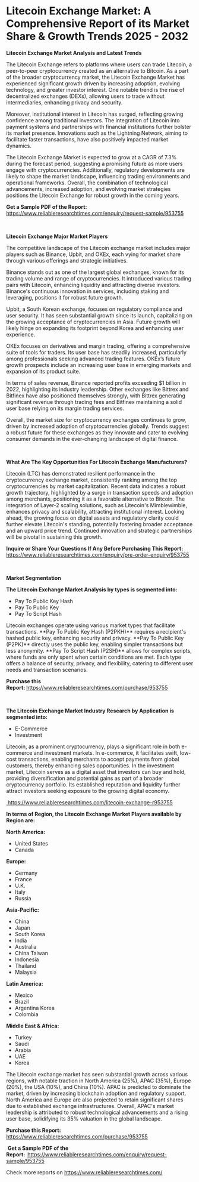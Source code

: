 <p><h1>Litecoin Exchange Market: A Comprehensive Report of its Market Share & Growth Trends 2025 - 2032</h1></p><p><strong>Litecoin Exchange Market Analysis and Latest Trends</strong></p>
<p><p>The Litecoin Exchange refers to platforms where users can trade Litecoin, a peer-to-peer cryptocurrency created as an alternative to Bitcoin. As a part of the broader cryptocurrency market, the Litecoin Exchange Market has experienced significant growth driven by increasing adoption, evolving technology, and greater investor interest. One notable trend is the rise of decentralized exchanges (DEXs), allowing users to trade without intermediaries, enhancing privacy and security.</p><p>Moreover, institutional interest in Litecoin has surged, reflecting growing confidence among traditional investors. The integration of Litecoin into payment systems and partnerships with financial institutions further bolster its market presence. Innovations such as the Lightning Network, aiming to facilitate faster transactions, have also positively impacted market dynamics.</p><p>The Litecoin Exchange Market is expected to grow at a CAGR of 7.3% during the forecast period, suggesting a promising future as more users engage with cryptocurrencies. Additionally, regulatory developments are likely to shape the market landscape, influencing trading environments and operational frameworks. Overall, the combination of technological advancements, increased adoption, and evolving market strategies positions the Litecoin Exchange for robust growth in the coming years.</p></p>
<p><strong>Get a Sample PDF of the Report:&nbsp;</strong> <a href="https://www.reliableresearchtimes.com/enquiry/request-sample/953755?utm_campaign=3287&utm_medium=2&utm_source=Github&utm_content=ia&utm_term=07032025&utm_id=litecoin-exchange">https://www.reliableresearchtimes.com/enquiry/request-sample/953755</a></p>
<p>&nbsp;</p>
<p><strong>Litecoin Exchange Major Market Players</strong></p>
<p><p>The competitive landscape of the Litecoin exchange market includes major players such as Binance, Upbit, and OKEx, each vying for market share through various offerings and strategic initiatives. </p><p>Binance stands out as one of the largest global exchanges, known for its trading volume and range of cryptocurrencies. It introduced various trading pairs with Litecoin, enhancing liquidity and attracting diverse investors. Binance's continuous innovation in services, including staking and leveraging, positions it for robust future growth.</p><p>Upbit, a South Korean exchange, focuses on regulatory compliance and user security. It has seen substantial growth since its launch, capitalizing on the growing acceptance of cryptocurrencies in Asia. Future growth will likely hinge on expanding its footprint beyond Korea and enhancing user experience.</p><p>OKEx focuses on derivatives and margin trading, offering a comprehensive suite of tools for traders. Its user base has steadily increased, particularly among professionals seeking advanced trading features. OKEx’s future growth prospects include an increasing user base in emerging markets and expansion of its product suite.</p><p>In terms of sales revenue, Binance reported profits exceeding $1 billion in 2022, highlighting its industry leadership. Other exchanges like Bittrex and Bitfinex have also positioned themselves strongly, with Bittrex generating significant revenue through trading fees and Bitfinex maintaining a solid user base relying on its margin trading services.</p><p>Overall, the market size for cryptocurrency exchanges continues to grow, driven by increased adoption of cryptocurrencies globally. Trends suggest a robust future for these exchanges as they innovate and cater to evolving consumer demands in the ever-changing landscape of digital finance.</p></p>
<p>&nbsp;</p>
<p><strong>What Are The Key Opportunities For Litecoin Exchange Manufacturers?</strong></p>
<p><p>Litecoin (LTC) has demonstrated resilient performance in the cryptocurrency exchange market, consistently ranking among the top cryptocurrencies by market capitalization. Recent data indicates a robust growth trajectory, highlighted by a surge in transaction speeds and adoption among merchants, positioning it as a favorable alternative to Bitcoin. The integration of Layer-2 scaling solutions, such as Litecoin's Mimblewimble, enhances privacy and scalability, attracting institutional interest. Looking ahead, the growing focus on digital assets and regulatory clarity could further elevate Litecoin's standing, potentially fostering broader acceptance and an upward price trend. Continued innovation and strategic partnerships will be pivotal in sustaining this growth.</p></p>
<p><strong>Inquire or Share Your Questions If Any Before Purchasing This Report:</strong> <a href="https://www.reliableresearchtimes.com/enquiry/pre-order-enquiry/953755?utm_campaign=3287&utm_medium=2&utm_source=Github&utm_content=ia&utm_term=07032025&utm_id=litecoin-exchange">https://www.reliableresearchtimes.com/enquiry/pre-order-enquiry/953755</a></p>
<p>&nbsp;</p>
<p><strong>Market Segmentation</strong></p>
<p><strong>The Litecoin Exchange Market Analysis by types is segmented into:</strong></p>
<p><ul><li>Pay To Public Key Hash</li><li>Pay To Public Key</li><li>Pay To Script Hash</li></ul></p>
<p><p>Litecoin exchanges operate using various market types that facilitate transactions. **Pay To Public Key Hash (P2PKH)** requires a recipient's hashed public key, enhancing security and privacy. **Pay To Public Key (P2PK)** directly uses the public key, enabling simpler transactions but less anonymity. **Pay To Script Hash (P2SH)** allows for complex scripts, where funds are only spent when certain conditions are met. Each type offers a balance of security, privacy, and flexibility, catering to different user needs and transaction scenarios.</p></p>
<p><strong>Purchase this Report:&nbsp;</strong><a href="https://www.reliableresearchtimes.com/purchase/953755?utm_campaign=3287&utm_medium=2&utm_source=Github&utm_content=ia&utm_term=07032025&utm_id=litecoin-exchange">https://www.reliableresearchtimes.com/purchase/953755</a></p>
<p>&nbsp;</p>
<p><strong>The Litecoin Exchange Market Industry Research by Application is segmented into:</strong></p>
<p><ul><li>E-Commerce</li><li>Investment</li></ul></p>
<p><p>Litecoin, as a prominent cryptocurrency, plays a significant role in both e-commerce and investment markets. In e-commerce, it facilitates swift, low-cost transactions, enabling merchants to accept payments from global customers, thereby enhancing sales opportunities. In the investment market, Litecoin serves as a digital asset that investors can buy and hold, providing diversification and potential gains as part of a broader cryptocurrency portfolio. Its established reputation and liquidity further attract investors seeking exposure to the growing digital economy.</p></p>
<p><a href="https://www.reliableresearchtimes.com/litecoin-exchange-r953755?utm_campaign=3287&utm_medium=2&utm_source=Github&utm_content=ia&utm_term=07032025&utm_id=litecoin-exchange">&nbsp;https://www.reliableresearchtimes.com/litecoin-exchange-r953755</a></p>
<p><strong>In terms of Region, the Litecoin Exchange Market Players available by Region are:</strong></p>
<p>
    <p> <strong> North America: </strong>
        <ul>
            <li>United States</li>
            <li>Canada</li>
        </ul>
        </p> 
    <p> <strong> Europe: </strong>
        <ul>
            <li>Germany</li>
            <li>France</li>
            <li>U.K.</li>
            <li>Italy</li>
            <li>Russia</li>
        </ul>
        </p> 
    <p> <strong> Asia-Pacific: </strong>
        <ul>
            <li>China</li>
            <li>Japan</li>
            <li>South Korea</li>
            <li>India</li>
            <li>Australia</li>
            <li>China Taiwan</li>
            <li>Indonesia</li>
            <li>Thailand</li>
            <li>Malaysia</li>
        </ul>
        </p> 
    <p> <strong> Latin America: </strong>
        <ul>
            <li>Mexico</li>
            <li>Brazil</li>
            <li>Argentina Korea</li>
            <li>Colombia</li>
        </ul>
        </p> 
    <p> <strong> Middle East & Africa: </strong>
        <ul>
            <li>Turkey</li>
            <li>Saudi</li>
            <li>Arabia</li>
            <li>UAE</li>
            <li>Korea</li>
        </ul>
    </p>
    </p>
<p><p>The Litecoin exchange market has seen substantial growth across various regions, with notable traction in North America (25%), APAC (35%), Europe (20%), the USA (10%), and China (10%). APAC is predicted to dominate the market, driven by increasing blockchain adoption and regulatory support. North America and Europe are also projected to retain significant shares due to established exchange infrastructures. Overall, APAC's market leadership is attributed to robust technological advancements and a rising user base, solidifying its 35% valuation in the global landscape.</p></p>
<p><strong>Purchase this Report: </strong><a href="https://www.reliableresearchtimes.com/purchase/953755?utm_campaign=3287&utm_medium=2&utm_source=Github&utm_content=ia&utm_term=07032025&utm_id=litecoin-exchange">https://www.reliableresearchtimes.com/purchase/953755</a></p>
<p>&nbsp;<strong>Get a Sample PDF of the Report:&nbsp;&nbsp;</strong><a href="https://www.reliableresearchtimes.com/enquiry/request-sample/953755?utm_campaign=3287&utm_medium=2&utm_source=Github&utm_content=ia&utm_term=07032025&utm_id=litecoin-exchange">https://www.reliableresearchtimes.com/enquiry/request-sample/953755</a></p>
<p><strong></strong></p>
<p>Check more reports on <a href="https://www.reliableresearchtimes.com/?utm_campaign=3287&utm_medium=2&utm_source=Github&utm_content=ia&utm_term=07032025&utm_id=litecoin-exchange">https://www.reliableresearchtimes.com/</a></p>